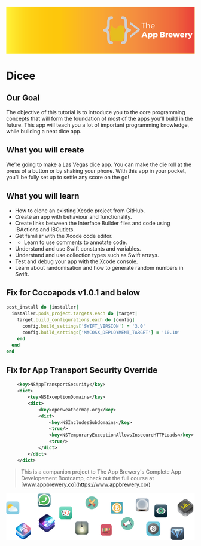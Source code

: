 ![App Brewery Banner](Documentation/AppBreweryBanner.png)

# Dicee

## Our Goal

The objective of this tutorial is to introduce you to the core programming concepts that will form the foundation of most of the apps you’ll build in the future. This app will teach you a lot of important programming knowledge, while building a neat dice app.

## What you will create

We’re going to make a Las Vegas dice app. You can make the die roll at the press of a button or by shaking your phone. With this app in your pocket, you’ll be fully set up to settle any score on the go!


## What you will learn

* How to clone an existing Xcode project from GitHub.
* Create an app with behaviour and functionality.
* Create links between the Interface Builder files and code using IBActions and IBOutlets.
* Get familiar with the Xcode code editor.
* * Learn to use comments to annotate code.
* Understand and use Swift constants and variables.
* Understand and use collection types such as Swift arrays.
* Test and debug your app with the Xcode console.
* Learn about randomisation and how to generate random numbers in Swift.




## Fix for Cocoapods v1.0.1 and below

```ruby
post_install do |installer|
  installer.pods_project.targets.each do |target|
    target.build_configurations.each do |config|
      config.build_settings['SWIFT_VERSION'] = '3.0'
      config.build_settings['MACOSX_DEPLOYMENT_TARGET'] = '10.10'
    end
  end
end
```

## Fix for App Transport Security Override

```XML
	<key>NSAppTransportSecurity</key>
	<dict>
		<key>NSExceptionDomains</key>
		<dict>
			<key>openweathermap.org</key>
			<dict>
				<key>NSIncludesSubdomains</key>
				<true/>
				<key>NSTemporaryExceptionAllowsInsecureHTTPLoads</key>
				<true/>
			</dict>
		</dict>
	</dict>
```

>This is a companion project to The App Brewery's Complete App Developement Bootcamp, check out the full course at [www.appbrewery.co](https://www.appbrewery.co/)

![End Banner](Documentation/readme-end-banner.png)

